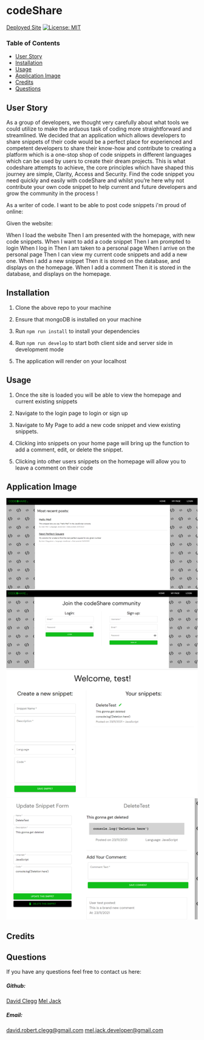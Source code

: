 # codeShare

[Deployed Site](https://mdmcodeshare.herokuapp.com/)
[![License: MIT](https://img.shields.io/badge/License-MIT-yellow.svg)](https://opensource.org/licenses/MIT)

### Table of Contents

- [User Story](#user-story)
- [Installation](#installation)
- [Usage](#usage)
- [Application Image](#application-image)
- [Credits](#credits)
- [Questions](#questions)



## User Story

As a group of developers, we thought very carefully about what tools we could utilize to make the arduous task of coding more straightforward and streamlined. We decided that an application which allows developers to share snippets of their code would be a perfect place for experienced and competent developers to share their know-how and contribute to creating a platform which is a one-stop shop of code snippets in different languages which can be used by users to create their dream projects. This is what codeshare attempts to achieve, the core principles which have shaped this journey are simple, Clarity, Access and Security. Find the code snippet you need quickly and easily with codeShare and whilst you’re here why not contribute your own code snippet to help current and future developers and grow the community in the process !

As a writer of code. I want to be able to post code snippets i'm proud of online:

Given the website:

When I load the website
Then I am presented with the homepage, with new code snippets.
When I want to add a code snippet
Then I am prompted to login
When I log in 
Then I am taken to a personal page
When I arrive on the personal page
Then I can view my current code snippets and add a new one.
When I add a new snippet
Then it is stored on the database, and displays on the homepage.
When I add a comment
Then it is stored in the database, and displays on the homepage.


## Installation

1. Clone the above repo to your machine

2. Ensure that mongoDB is installed on your machine

3. Run `npm run install` to install your dependencies

4. Run `npm run develop` to start both client side and server side in development mode

5. The application will render on your localhost 


## Usage

1. Once the site is loaded you will be able to view the homepage and current existing snippets

2. Navigate to the login page to login or sign up

3. Navigate to My Page to add a new code snippet and view existing snippets.

4. Clicking into snippets on your home page will bring up the function to add a comment, edit, or delete the snippet.

5. Clicking into other users snippets on the homepage will allow you to leave a comment on their code


## Application Image 

![Screenshot1](./assets/screenshot1.PNG)
![Screenshot2](./assets/screenshot2.PNG)
![Screenshot3](./assets/screenshot3.PNG)
![Screenshot4](./assets/screenshot4.PNG)

## Credits



## Questions

If you have any questions feel free to contact us here:

 ##### Github: 

 [David Clegg](https://github.com/Cleggatron)
 [Mel Jack](https://github.com/meljack1/)

 ##### Email: 

david.robert.clegg@gmail.com
mel.jack.developer@gmail.com

